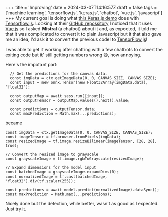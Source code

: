 +++
title = 'Improving'
date = 2024-03-07T14:16:57Z
draft = false
tags = ['machine learning', 'tensorflow.js', 'keras.js', 'chatbot', 'vue.js', 'javascript']
+++
My current goal is doing what [this Keras.js demo](https://transcranial.github.io/keras-js/#/mnist-cnn) does with [Tensorflow.js](https://www.tensorflow.org/js).
Looking at their [GitHub repossitory](https://github.com/transcranial/keras-js/tree/master) I noticed that it uses [Vue.js](https://vuejs.org/) so I asked **Mistral** (a chatbot) about it and, as expected, it told me that it was complicated to convert it to plain Javascript but it that also gave me an idea, I'd ask it to convert the previous code! to [TensorFlow.js](https://www.tensorflow.org/js)!

I was able to get it working after chatting with a few chatbots to convert the exiting code but it' still getting numbers wrong 😅️, how annoying.

Here's the impotant part:

```
  // Get the predictions for the canvas data.
  const imgData = ctx.getImageData(0, 0, CANVAS_SIZE, CANVAS_SIZE);
  const input = new onnx.Tensor(new Float32Array(imgData.data), "float32");

  const outputMap = await sess.run([input]);
  const outputTensor = outputMap.values().next().value;

  const predictions = outputTensor.data;
  const maxPrediction = Math.max(...predictions);
```

became

```
const imgData = ctx.getImageData(0, 0, CANVAS_SIZE, CANVAS_SIZE);
const imageTensor = tf.browser.fromPixels(imgData);
const resizedImage = tf.image.resizeBilinear(imageTensor, [28, 28], true);

// Convert the resized image to grayscale
const grayscaleImage = tf.image.rgbToGrayscale(resizedImage);

// Expand dimensions for the model input
const batchedImage = grayscaleImage.expandDims(0);
const normalizedImage = tf.cast(batchedImage, 'float32').div(tf.scalar(255));

const predictions = await model.predict(normalizedImage).dataSync();
const maxPrediction = Math.max(...predictions);
```
Nicely done but the detection, while better, wasn't as good as I expected. Just [try it](/projects/detector2/).
